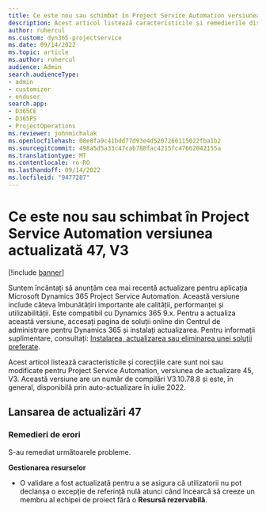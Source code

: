 ```yaml
---
title: Ce este nou sau schimbat în Project Service Automation versiunea actualizată 47, V3
description: Acest articol listează caracteristicile și remedierile disponibile în Microsoft Dynamics 365 Project Service Automation, versiunea de actualizare 47, V3.
author: ruhercul
ms.custom: dyn365-projectservice
ms.date: 09/14/2022
ms.topic: article
ms.author: ruhercul
audience: Admin
search.audienceType:
- admin
- customizer
- enduser
search.app:
- D365CE
- D365PS
- ProjectOperations
ms.reviewer: johnmichalak
ms.openlocfilehash: 08e8fa9c41bdd77d93e4d5207266115022fba1b2
ms.sourcegitcommit: 498a5d5a33c47cab788fac4215fc47662042155a
ms.translationtype: MT
ms.contentlocale: ro-RO
ms.lasthandoff: 09/14/2022
ms.locfileid: "9477287"
---
```

# <a name="whats-new-or-changed-in-project-service-automation-update-release-47-v3"></a>Ce este nou sau schimbat în Project Service Automation versiunea actualizată 47, V3

[!include [banner](../includes/psa-now-project-operations.md)]

Suntem încântați să anunțăm cea mai recentă actualizare pentru aplicația Microsoft Dynamics 365 Project Service Automation. Această versiune include câteva îmbunătățiri importante ale calității, performanței și utilizabilității. Este compatibil cu Dynamics 365 9.x. Pentru a actualiza această versiune, accesați pagina de soluții online din Centrul de administrare pentru Dynamics 365 și instalați actualizarea. Pentru informații suplimentare, consultați: [Instalarea, actualizarea sau eliminarea unei soluții preferate](/power-platform/admin/install-remove-preferred-solution).

Acest articol listează caracteristicile și corecțiile care sunt noi sau modificate pentru Project Service Automation, versiunea de actualizare 45, V3. Această versiune are un număr de compilări V3.10.78.8 și este, în general, disponibilă prin auto-actualizare în iulie 2022.

## <a name="update-release-47"></a>Lansarea de actualizări 47

### <a name="bug-fixes"></a>Remedieri de erori

S-au remediat următoarele probleme.

**Gestionarea resurselor**
- O validare a fost actualizată pentru a se asigura că utilizatorii nu pot declanșa o excepție de referință nulă atunci când încearcă să creeze un membru al echipei de proiect fără o **Resursă rezervabilă**.
